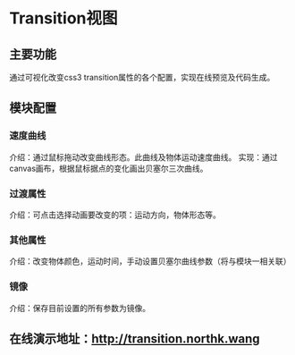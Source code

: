 # Transition视图
## 主要功能
通过可视化改变css3 transition属性的各个配置，实现在线预览及代码生成。
## 模块配置
### 速度曲线
介绍：通过鼠标拖动改变曲线形态。此曲线及物体运动速度曲线。
实现：通过canvas画布，根据鼠标据点的变化画出贝塞尔三次曲线。

### 过渡属性
介绍：可点击选择动画要改变的项：运动方向，物体形态等。
### 其他属性
介绍：改变物体颜色，运动时间，手动设置贝塞尔曲线参数（将与模块一相关联）
### 镜像
介绍：保存目前设置的所有参数为镜像。
## 在线演示地址：http://transition.northk.wang

